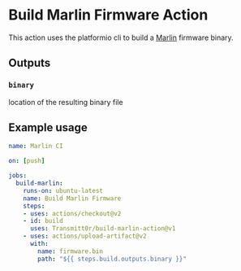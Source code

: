 # Build Marlin Firmware Action

This action uses the platformio cli to build a [Marlin](https://github.com/MarlinFirmware/Marlin) firmware binary.

## Outputs

### `binary`

location of the resulting binary file

## Example usage

```yml
name: Marlin CI

on: [push]

jobs:
  build-marlin:
    runs-on: ubuntu-latest
    name: Build Marlin Firmware
    steps:
    - uses: actions/checkout@v2
    - id: build
      uses: Transmitt0r/build-marlin-action@v1
    - uses: actions/upload-artifact@v2
      with:
        name: firmware.bin
        path: "${{ steps.build.outputs.binary }}"
```

